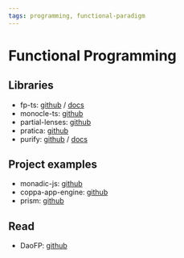 ```yaml
---
tags: programming, functional-paradigm
---
```


# Functional Programming

## Libraries
- fp-ts: [github](https://github.com/gcanti/fp-ts) / [docs](https://gcanti.github.io/fp-ts/)
- monocle-ts: [github](https://github.com/gcanti/monocle-ts)
- partial-lenses: [github](https://github.com/calmm-js/partial.lenses)
- pratica: [github](https://github.com/rametta/pratica)
- purify: [github](https://github.com/gigobyte/purify) / [docs](https://gigobyte.github.io/purify/)

## Project examples
- monadic-js: [github](https://github.com/lambdaydoty/monadic-js)
- coppa-app-engine: [github](https://github.com/dominicci/coppa-app-engine/)
- prism: [github](https://github.com/stoplightio/prism)

## Read

- DaoFP: [github](https://github.com/BartoszMilewski/DaoFP)

